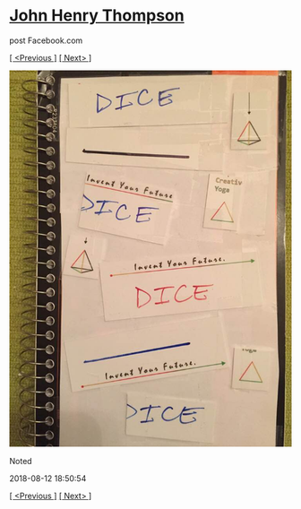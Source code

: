 # [John Henry Thompson](../README.md)
post Facebook.com

[[ <Previous ]](2018-08-13-1.md) [[ Next> ]](2018-08-12-2.md)

[![](../media/2018-08-12/Timeline-Photos-Noted.jpg)](../README.md)

Noted

2018-08-12 18:50:54

[[ <Previous ]](2018-08-13-1.md) [[ Next> ]](2018-08-12-2.md)